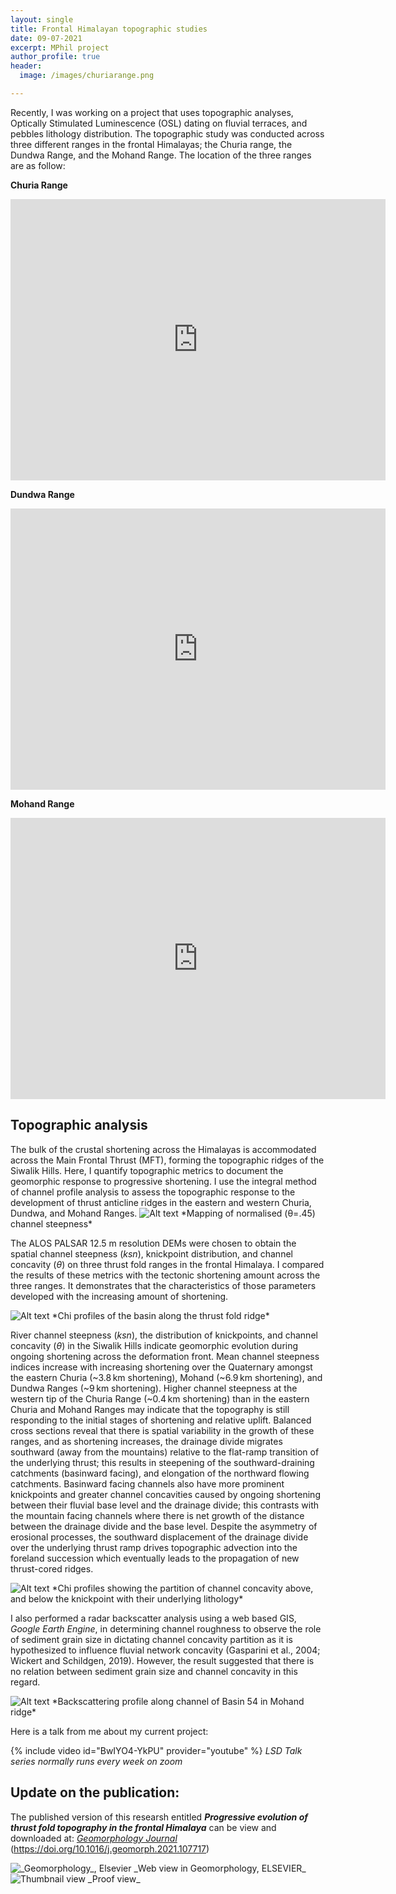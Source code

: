```yaml
---
layout: single
title: Frontal Himalayan topographic studies
date: 09-07-2021
excerpt: MPhil project
author_profile: true
header:
  image: /images/churiarange.png

---
```


Recently, I was working on a project that uses topographic analyses, Optically Stimulated Luminescence (OSL) dating on fluvial terraces, and pebbles lithology distribution. The topographic study was conducted across three different ranges in the frontal Himalayas; the Churia range, the Dundwa Range, and the Mohand Range. The location of the three ranges are as follow:





**Churia Range**
<iframe src="https://www.google.com/maps/embed?pb=!1m18!1m12!1m3!1d279858.37576110824!2d84.54563487996795!3d27.456917827059524!2m3!1f0!2f0!3f0!3m2!1i1024!2i768!4f13.1!3m3!1m2!1s0x3994b0337772df43%3A0xafa1603d5d63a217!2sChitwan%20National%20Park!5e1!3m2!1sen!2suk!4v1625992906780!5m2!1sen!2suk" width="600" height="450" style="border:0;" allowfullscreen="" loading="lazy"></iframe>





**Dundwa Range**
<iframe src="https://www.google.com/maps/embed?pb=!1m18!1m12!1m3!1d403726.12516652513!2d82.0421927227857!3d27.888237959473223!2m3!1f0!2f0!3f0!3m2!1i1024!2i768!4f13.1!3m3!1m2!1s0x390ff6983ae8e745%3A0x72595bca12834d71!2sSivalik%20Hills!5e1!3m2!1sen!2suk!4v1625984220011!5m2!1sen!2suk" width="600" height="450" style="border:0;" allowfullscreen="" loading="lazy"></iframe>





**Mohand Range**
<iframe src="https://www.google.com/maps/embed?pb=!1m18!1m12!1m3!1d251017.57075739067!2d77.75980623518834!3d30.20908511920747!2m3!1f0!2f0!3f0!3m2!1i1024!2i768!4f13.1!3m3!1m2!1s0x390932ebf529184b%3A0x268a423c983cd9bb!2sMohand%20Range%2C%20Uttarakhand%20247662%2C%20India!5e1!3m2!1sen!2suk!4v1625984164507!5m2!1sen!2suk" width="600" height="450" style="border:0;" allowfullscreen="" loading="lazy"></iframe>





<h2>Topographic analysis</h2>
The bulk of the crustal shortening across the Himalayas is accommodated across the Main Frontal Thrust (MFT), forming the topographic ridges of the Siwalik Hills. Here, I quantify topographic metrics to document the geomorphic response to progressive shortening. I use the integral method of channel profile analysis to assess the topographic response to the development of thrust anticline ridges in the eastern and western Churia, Dundwa, and Mohand Ranges. 




<img src="/images/chi/ksnmohand.png" alt="Alt text"/>
*Mapping of normalised (θ=.45) channel steepness*





The ALOS PALSAR 12.5 m resolution DEMs were chosen to obtain the spatial channel steepness (_ksn_), knickpoint distribution, and channel concavity (_θ_) on three thrust fold ranges in the frontal Himalaya. I compared the results of these metrics with the tectonic shortening amount across the three ranges. It demonstrates that the characteristics of those parameters developed with the increasing amount of shortening. 





<img src="/images/chi/chi3.png" alt="Alt text"/>
*Chi profiles of the basin along the thrust fold ridge*





River channel steepness (_ksn_), the distribution of knickpoints, and channel concavity (_θ_) in the Siwalik Hills indicate geomorphic evolution during ongoing shortening across the deformation front. Mean channel steepness indices increase with increasing shortening over the Quaternary amongst the eastern Churia (~3.8 km shortening), Mohand (~6.9 km shortening), and Dundwa Ranges (~9 km shortening). Higher channel steepness at the western tip of the Churia Range (~0.4 km shortening) than in the eastern Churia and Mohand Ranges may indicate that the topography is still responding to the initial stages of shortening and relative uplift. Balanced cross sections reveal that there is spatial variability in the growth of these ranges, and as shortening increases, the drainage divide migrates southward (away from the mountains) relative to the flat-ramp transition of the underlying thrust; this results in steepening of the southward-draining catchments (basinward facing), and elongation of the northward flowing catchments. Basinward facing channels also have more prominent knickpoints and greater channel concavities caused by ongoing shortening between their fluvial base level and the drainage divide; this contrasts with the mountain facing channels where there is net growth of the distance between the drainage divide and the base level. Despite the asymmetry of erosional processes, the southward displacement of the drainage divide over the underlying thrust ramp drives topographic advection into the foreland succession which eventually leads to the propagation of new thrust-cored ridges.





<img src="/images/chi/concavity_partition_mohand.png" alt="Alt text"/>
*Chi profiles showing the partition of channel concavity above, and below the knickpoint with their underlying lithology*





I also performed a radar backscatter analysis using a web based GIS, _Google Earth Engine_, in determining channel roughness to observe the role of sediment grain size in dictating channel concavity partition as it is hypothesized to influence fluvial network concavity (Gasparini et al., 2004; Wickert and Schildgen, 2019). However, the result suggested that there is no relation between sediment grain size and channel concavity in this regard.





<img src="/images/chi/backscatter_mohand_basin_54.png" alt="Alt text"/>
*Backscattering profile along channel of Basin 54 in Mohand ridge*





Here is a talk from me about my current project:



{% include video id="BwIYO4-YkPU" provider="youtube" %}
*LSD Talk series normally runs every week on zoom*


<h2>Update on the publication:</h2>




The published version of this researsh entitled **_Progressive evolution of thrust fold topography in the frontal Himalaya_** can be view and downloaded at:
 <a href="https://doi.org/10.1016/j.geomorph.2021.107717">*Geomorphology Journal*</a> (https://doi.org/10.1016/j.geomorph.2021.107717)
 
 
 
 
 <img src="/images/web.PNG" alt="_Geomorphology_, Elsevier"/>
_Web view in Geomorphology, ELSEVIER_




 
 <img src="/images/geomorph.png" alt="Thumbnail view"/>
_Proof view_
